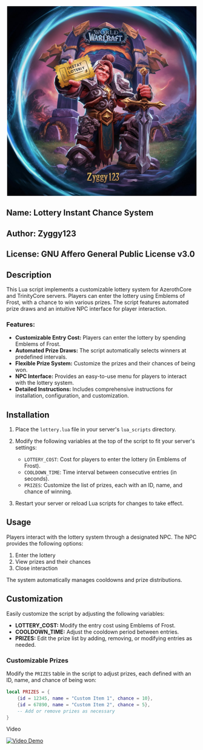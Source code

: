 <center><img src="https://github.com/zyggy123/zyggy123/blob/images/a-visually-captivating-digital-artwork-of-the-icon-LLOBLlb5TMqLYNKXaaQakw-PHo4zlHbS9uSr4VTJDS0xA.jpeg" alt="Logo" width="500"/></center>

## Name: Lottery Instant Chance System
## Author: Zyggy123
## License: GNU Affero General Public License v3.0

## Description

This Lua script implements a customizable lottery system for AzerothCore and TrinityCore servers. Players can enter the lottery using Emblems of Frost, with a chance to win various prizes. The script features automated prize draws and an intuitive NPC interface for player interaction.

### Features:

- **Customizable Entry Cost:** Players can enter the lottery by spending Emblems of Frost.
- **Automated Prize Draws:** The script automatically selects winners at predefined intervals.
- **Flexible Prize System:** Customize the prizes and their chances of being won.
- **NPC Interface:** Provides an easy-to-use menu for players to interact with the lottery system.
- **Detailed Instructions:** Includes comprehensive instructions for installation, configuration, and customization.

## Installation

1. Place the `lottery.lua` file in your server's `lua_scripts` directory.
2. Modify the following variables at the top of the script to fit your server's settings:

   - `LOTTERY_COST`: Cost for players to enter the lottery (in Emblems of Frost).
   - `COOLDOWN_TIME`: Time interval between consecutive entries (in seconds).
   - `PRIZES`: Customize the list of prizes, each with an ID, name, and chance of winning.

3. Restart your server or reload Lua scripts for changes to take effect.

## Usage

Players interact with the lottery system through a designated NPC. The NPC provides the following options:

1. Enter the lottery
2. View prizes and their chances
3. Close interaction

The system automatically manages cooldowns and prize distributions.

## Customization

Easily customize the script by adjusting the following variables:

- **LOTTERY_COST:** Modify the entry cost using Emblems of Frost.
- **COOLDOWN_TIME:** Adjust the cooldown period between entries.
- **PRIZES:** Edit the prize list by adding, removing, or modifying entries as needed.

### Customizable Prizes

Modify the `PRIZES` table in the script to adjust prizes, each defined with an ID, name, and chance of being won:

```lua
local PRIZES = {
    {id = 12345, name = "Custom Item 1", chance = 10},
    {id = 67890, name = "Custom Item 2", chance = 5},
    -- Add or remove prizes as necessary
}
```
Video

[![Video Demo](https://i9.ytimg.com/vi/gWrXG_T-Omk/mqdefault.jpg?sqp=CLC4wrQG-oaymwEmCMACELQB8quKqQMa8AEB-AH8CYAC0AWKAgwIABABGGUgVyhKMA8=&rs=AOn4CLBddr8u-CbAnPo-y4gs-nXg7JXgwg)](https://www.youtube.com/watch?v=gWrXG_T-Omk)
